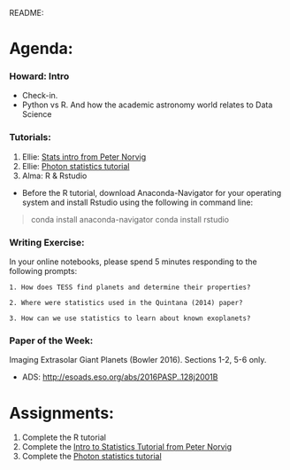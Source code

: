 README:
# Agenda:

### Howard: Intro
- Check-in.
- Python vs R. And how the academic astronomy world relates to Data Science

    
### Tutorials:
1. Ellie: [Stats intro from Peter Norvig](https://nbviewer.jupyter.org/url/norvig.com/ipython/Probability.ipynb)
2. Ellie: [Photon statistics tutorial](photon_stats_tutorial.ipynb)
3. Alma: R & Rstudio 
- Before the R tutorial, download Anaconda-Navigator for your operating system and install Rstudio using the following in command line:
> conda install anaconda-navigator
> conda install rstudio

### Writing Exercise: 
In your online notebooks, please spend 5 minutes responding to the following prompts:

    1. How does TESS find planets and determine their properties?
    
    2. Where were statistics used in the Quintana (2014) paper?
    
    3. How can we use statistics to learn about known exoplanets?


### Paper of the Week:
Imaging Extrasolar Giant Planets (Bowler 2016). Sections 1-2, 5-6 only.
 * ADS: http://esoads.eso.org/abs/2016PASP..128j2001B


# Assignments:

1. Complete the R tutorial
2. Complete the [Intro to Statistics Tutorial from Peter Norvig](https://nbviewer.jupyter.org/url/norvig.com/ipython/Probability.ipynb)
3. Complete the [Photon statistics tutorial](photon_stats_tutorial.ipynb)

